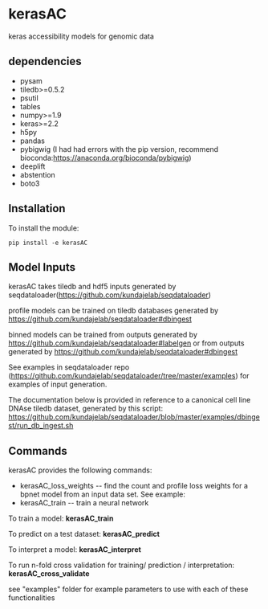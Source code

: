 # kerasAC
keras accessibility models for genomic data 

## dependencies ## 
* pysam
* tiledb>=0.5.2
* psutil
* tables
* numpy>=1.9
* keras>=2.2
* h5py
* pandas
* pybigwig (I had had errors with the pip version, recommend bioconda:https://anaconda.org/bioconda/pybigwig)
* deeplift
* abstention
* boto3

## Installation ##

To install the module:

`pip install -e kerasAC`

## Model Inputs ##

kerasAC takes tiledb and hdf5 inputs generated by seqdataloader(https://github.com/kundajelab/seqdataloader)

profile models can be trained on tiledb databases generated by https://github.com/kundajelab/seqdataloader#dbingest

binned models can be trained from outputs generated by https://github.com/kundajelab/seqdataloader#labelgen or from outputs generated by https://github.com/kundajelab/seqdataloader#dbingest

See examples in seqdataloader repo (https://github.com/kundajelab/seqdataloader/tree/master/examples) for examples of input generation.  

The documentation below is provided in reference to a canonical cell line DNAse tiledb dataset, generated by this script: https://github.com/kundajelab/seqdataloader/blob/master/examples/dbingest/run_db_ingest.sh

## Commands ##
kerasAC provides the following commands:


* kerasAC_loss_weights -- find the count and profile loss weights for a bpnet model from an input data set.
See example: 
* kerasAC_train -- train a neural network


To train a model: **kerasAC_train**

To predict on a test dataset: **kerasAC_predict**

To interpret a model: **kerasAC_interpret**

To run n-fold cross validation for training/ prediction / interpretation: **kerasAC_cross_validate** 

see "examples" folder for example parameters to use with each of these functionalities
